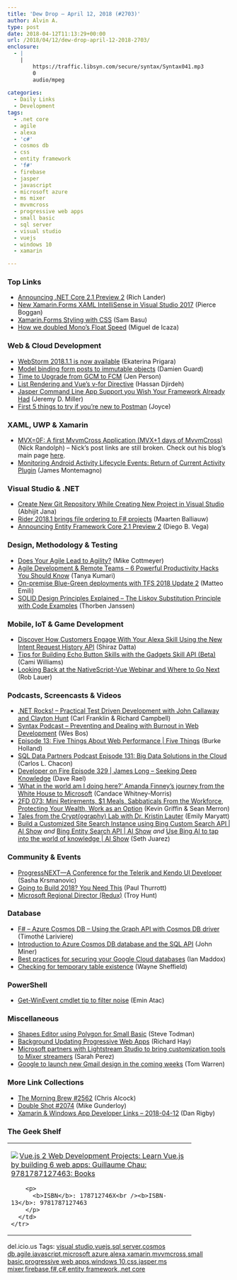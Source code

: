 ```yaml
---
title: 'Dew Drop – April 12, 2018 (#2703)'
author: Alvin A.
type: post
date: 2018-04-12T11:13:29+00:00
url: /2018/04/12/dew-drop-april-12-2018-2703/
enclosure:
  - |
    |
        https://traffic.libsyn.com/secure/syntax/Syntax041.mp3
        0
        audio/mpeg
        
categories:
  - Daily Links
  - Development
tags:
  - .net core
  - agile
  - alexa
  - 'c#'
  - cosmos db
  - css
  - entity framework
  - 'f#'
  - firebase
  - jasper
  - javascript
  - microsoft azure
  - ms mixer
  - mvvmcross
  - progressive web apps
  - small basic
  - sql server
  - visual studio
  - vuejs
  - windows 10
  - xamarin

---
```

### <a name="top"></a>Top Links

  * <a href="https://blogs.msdn.microsoft.com/dotnet/2018/04/11/announcing-net-core-2-1-preview-2/" target="_blank">Announcing .NET Core 2.1 Preview 2</a> (Rich Lander)
  * <a href="https://blog.xamarin.com/new-xamarin-forms-xaml-intellisense-visual-studio-2017/" target="_blank">New Xamarin.Forms XAML IntelliSense in Visual Studio 2017</a> (Pierce Boggan)
  * <a href="https://www.telerik.com/blogs/xamarin-forms-styling-with-css" target="_blank">Xamarin.Forms Styling with CSS</a> (Sam Basu)
  * <a href="http://tirania.org/blog/archive/2018/Apr-11.html" target="_blank">How we doubled Mono’s Float Speed</a> (Miguel de Icaza)



### <a name="web"></a>Web & Cloud Development

  * <a href="https://blog.jetbrains.com/webstorm/2018/04/webstorm-2018-1-1/" target="_blank">WebStorm 2018.1.1 is now available</a> (Ekaterina Prigara)
  * <a href="http://feed.damieng.com/~r/DamienG/~3/JGeL8KiNvOI/model-binding-form-posts-to-immutable-objects" target="_blank">Model binding form posts to immutable objects</a> (Damien Guard)
  * <a href="http://feedproxy.google.com/~r/GDBcode/~3/8NJ7mcktr3g/time-to-upgrade-from-gcm-to-fcm.html" target="_blank">Time to Upgrade from GCM to FCM</a> (Jen Person)
  * <a href="https://css-tricks.com/list-rendering-and-vues-v-for-directive/" target="_blank">List Rendering and Vue’s v-for Directive</a> (Hassan Djirdeh)
  * <a href="https://jeremydmiller.com/2018/04/11/jasper-command-line-app-support-you-wish-your-framework-already-had/" target="_blank">Jasper Command Line App Support you Wish Your Framework Already Had</a> (Jeremy D. Miller)
  * <a href="http://blog.getpostman.com/2018/04/11/first-5-things-to-try-if-youre-new-to-postman/" target="_blank">First 5 things to try if you’re new to Postman</a> (Joyce)



### <a name="silverlight"></a>XAML, UWP & Xamarin

  * <a href="http://feedproxy.google.com/~r/NicksNetTravels/~3/p8aww-opjzg/post.aspx" target="_blank">MVX=0F: A first MvvmCross Application (MVX+1 days of MvvmCross)</a> (Nick Randolph) &#8211; Nick&#8217;s post links are still broken. Check out his blog&#8217;s main page <a href="https://nicksnettravels.builttoroam.com/" target="_blank">here</a>.
  * <a href="https://montemagno.com/monitoring-android-activity-lifecycle-events-return-of-current-activity-plugin/" target="_blank">Monitoring Android Activity Lifecycle Events: Return of Current Activity Plugin</a> (James Montemagno)



### <a name="dotnet"></a>Visual Studio & .NET

  * <a href="https://dailydotnettips.com/2018/04/12/create-new-git-repository-while-creating-new-project-in-visual-studio/" target="_blank">Create New Git Repository While Creating New Project in Visual Studio</a> (Abhijit Jana)
  * <a href="https://blog.jetbrains.com/dotnet/2018/04/11/rider-2018-1-brings-file-ordering-f-projects/" target="_blank">Rider 2018.1 brings file ordering to F# projects</a> (Maarten Balliauw)
  * <a href="https://blogs.msdn.microsoft.com/dotnet/2018/04/11/announcing-entity-framework-core-2-1-preview-2/" target="_blank">Announcing Entity Framework Core 2.1 Preview 2</a> (Diego B. Vega)



### <a name="design"></a>Design, Methodology & Testing

  * <a href="http://feedproxy.google.com/~r/LeadingAgile/~3/MMAIkULM9n0/" target="_blank">Does Your Agile Lead to Agility?</a> (Mike Cottmeyer)
  * <a href="http://www.infoq.com/articles/remote-team-productivity-hacks?utm_campaign=infoq_content&utm_source=infoq&utm_medium=feed&utm_term=global" target="_blank">Agile Development & Remote Teams &#8211; 6 Powerful Productivity Hacks You Should Know</a> (Tanya Kumari)
  * <a href="http://feedproxy.google.com/~r/MattsAlmSpace/~3/hS9y7oTSUcg/on-premise-blue-green-deployments-with.html" target="_blank">On-premise Blue-Green deployments with TFS 2018 Update 2</a> (Matteo Emili)
  * <a href="https://stackify.com/solid-design-liskov-substitution-principle/" target="_blank">SOLID Design Principles Explained – The Liskov Substitution Principle with Code Examples</a> (Thorben Janssen)



### <a name="mobile"></a>Mobile, IoT & Game Development

  * <a href="https://developer.amazon.com/blogs/alexa/post/73b9a88c-e48c-4afa-8f2f-964bda933509/discover-how-customers-engage-with-your-alexa-skill-using-a-new-api" target="_blank">Discover How Customers Engage With Your Alexa Skill Using the New Intent Request History API</a> (Shiraz Datta)
  * <a href="https://developer.amazon.com/blogs/alexa/post/ef044c94-db8e-49da-97a6-da124b0f786b/tips-for-building-echo-button-skills-with-the-gadgets-skill-api-beta" target="_blank">Tips for Building Echo Button Skills with the Gadgets Skill API (Beta)</a> (Cami Williams)
  * <a href="https://www.nativescript.org/blog/looking-back-at-the-nativescript-vue-webinar-and-where-to-go-next" target="_blank">Looking Back at the NativeScript-Vue Webinar and Where to Go Next</a> (Rob Lauer)



### <a name="podcasts"></a>Podcasts, Screencasts & Videos

  * <a href="http://www.dotnetrocks.com/default.aspx?ShowNum=1536" target="_blank">.NET Rocks! &#8211; Practical Test Driven Development with John Callaway and Clayton Hunt</a> (Carl Franklin & Richard Campbell)
  * <a href="https://traffic.libsyn.com/secure/syntax/Syntax041.mp3" target="_blank">Syntax Podcast &#8211; Preventing and Dealing with Burnout in Web Development</a> (Wes Bos)
  * <a href="https://channel9.msdn.com/Shows/5-Things/Episode-13-Five-Things-About-Web-Performance?WT.mc_id=DX_MVP4025064" target="_blank">Episode 13: Five Things About Web Performance | Five Things</a> (Burke Holland)
  * <a href="http://sqldatapartners.com/2018/04/11/episode-131-big-data-solutions-in-the-cloud/" target="_blank">SQL Data Partners Podcast Episode 131: Big Data Solutions in the Cloud</a> (Carlos L. Chacon)
  * <a href="http://developeronfire.com/podcast/episode-329-james-long-seeking-deep-knowledge" target="_blank">Developer on Fire Episode 329 | James Long &#8211; Seeking Deep Knowledge</a> (Dave Rael)
  * <a href="https://news.microsoft.com/life/amanda-finney/" target="_blank">‘What in the world am I doing here?’ Amanda Finney’s journey from the White House to Microsoft</a> (Candace Whitney-Morris)
  * <a href="https://2frugaldudes.com/2fd-073-mini-retirements-1-meals-sabbaticals-from-the-workforce-protecting-your-wealth-work-as-an-option/" target="_blank">2FD 073: Mini Retirements, $1 Meals, Sabbaticals From the Workforce, Protecting Your Wealth, Work as an Option</a> (Kevin Griffin & Sean Merron)
  * <a href="https://www.microsoft.com/en-us/research/blog/tales-from-the-cryptography-lab-with-dr-kristin-lauter/" target="_blank">Tales from the Crypt(ography) Lab with Dr. Kristin Lauter</a> (Emily Maryatt)
  * <a href="https://channel9.msdn.com/Shows/AI-Show/Build-a-Customized-Site-Search-Instance-using-Bing-Custom-Search-API?WT.mc_id=DX_MVP4025064" target="_blank">Build a Customized Site Search Instance using Bing Custom Search API | AI Show</a> _and_ <a href="https://channel9.msdn.com/Shows/AI-Show/Bing-Entity-Search-API?WT.mc_id=DX_MVP4025064" target="_blank">Bing Entity Search API | AI Show</a> _and_ <a href="https://channel9.msdn.com/Shows/AI-Show/Ai-Show-Bing-Web-Search-API?WT.mc_id=DX_MVP4025064" target="_blank">Use Bing AI to tap into the world of knowledge | AI Show</a> (Seth Juarez)



### <a name="events"></a>Community & Events

  * <a href="https://www.telerik.com/blogs/progressnext-a-conference-for-the-telerik-and-kendo-ui-developer" target="_blank">ProgressNEXT—A Conference for the Telerik and Kendo UI Developer</a> (Sasha Krsmanovic)
  * <a href="https://www.thurrott.com/dev/156293/going-build-2018-need" target="_blank">Going to Build 2018? You Need This</a> (Paul Thurrott)
  * <a href="http://feedproxy.google.com/~r/TroyHunt/~3/pPx6K2LcsVA/" target="_blank">Microsoft Regional Director (Redux)</a> (Troy Hunt)



### <a name="sql"></a>Database

  * <a href="http://timothelariviere.com/2018/04/04/f-azure-cosmos-db-using-the-graph-api-with-cosmos-db-driver/" target="_blank">F# – Azure Cosmos DB – Using the Graph API with Cosmos DB driver</a> (Timothé Lariviere)
  * <a href="http://feedproxy.google.com/~r/MSSQLTips-LatestSqlServerTips/~3/3XY8YdEzWng/tip.asp" target="_blank">Introduction to Azure Cosmos DB database and the SQL API</a> (John Miner)
  * <a href="http://feedproxy.google.com/~r/ClPlBl/~3/WdjeDqfUz10/best-practices-for-securing-your-Google-Cloud-databases.html" target="_blank">Best practices for securing your Google Cloud databases</a> (Ian Maddox)
  * <a href="https://blog.waynesheffield.com/wayne/archive/2018/04/checking-temporary-table-existence/" target="_blank">Checking for temporary table existence</a> (Wayne Sheffield)



### <a name="ps"></a>PowerShell

  * <a href="https://p0w3rsh3ll.wordpress.com/2018/04/11/get-winevent-cmdlet-tip-to-filter-noise/" target="_blank">Get-WinEvent cmdlet tip to filter noise</a> (Emin Atac)



### <a name="misc"></a>Miscellaneous

  * <a href="https://blogs.msdn.microsoft.com/smallbasic/2018/04/11/shapes-editor-using-polygon-for-small-basic/" target="_blank">Shapes Editor using Polygon for Small Basic</a> (Steve Todman)
  * <a href="https://www.windowsobserver.com/2018/04/11/background-updating-progressive-web-apps/" target="_blank">Background Updating Progressive Web Apps</a> (Richard Hay)
  * <a href="http://feedproxy.google.com/~r/Techcrunch/~3/xCmiqMzevtU/" target="_blank">Microsoft partners with Lightstream Studio to bring customization tools to Mixer streamers</a> (Sarah Perez)
  * <a href="https://www.theverge.com/2018/4/11/17224320/google-gmail-design-update-features" target="_blank">Google to launch new Gmail design in the coming weeks</a> (Tom Warren)



### <a name="links"></a>More Link Collections

  * <a href="http://feedproxy.google.com/~r/ReflectivePerspective/~3/jRt1BzHjvDU/" target="_blank">The Morning Brew #2562</a> (Chris Alcock)
  * <a href="https://afreshcup.com/home/2018/04/12/double-shot-2074.html" target="_blank">Double Shot #2074</a> (Mike Gunderloy)
  * <a href="https://links.danrigby.com/2018/04/app-developer-links-2018-04-12/" target="_blank">Xamarin & Windows App Developer Links &#8211; 2018-04-12</a> (Dan Rigby)



### <a name="shelf"></a>The Geek Shelf

<div class="wlWriterEditableSmartContent" id="scid:7dc1bd33-94bd-46fd-a20b-0131235bcd47:52f268bc-8240-4e9f-8b1e-e0bbbd9723e2" style="margin: 0px; padding: 0px; float: none; display: inline;">
  <table cellspacing="0" cellpadding="2" width="400" border="0" unselectable="on">
    <tr>
      <td valign="top" width="400">
        <p>
          <a title="Vue.js 2 Web Development Projects: Learn Vue.js by building 6 web apps: Guillaume Chau: 9781787127463: Books" href="https://www.amazon.com/exec/obidos/ASIN/178712746X/amavin-20"><img data-recalc-dims="1" decoding="async" src="https://i0.wp.com/images-na.ssl-images-amazon.com/images/I/413-D-nAGDL._AC_US218_.jpg?w=660&#038;ssl=1" border="0" align="left" style="float:left" />Vue.js 2 Web Development Projects: Learn Vue.js by building 6 web apps: Guillaume Chau: 9781787127463: Books</a>
        </p>
        
        <p>
          <b>ISBN</b>: 178712746X<br /><b>ISBN-13</b>: 9781787127463
        </p>
      </td>
    </tr>
  </table>
</div>



<div class="wlWriterEditableSmartContent" id="scid:77ECF5F8-D252-44F5-B4EB-D463C5396A79:755c986e-c619-4dda-a635-5df36440a6f5" style="margin: 0px; padding: 0px; float: none; display: inline;">
  del.icio.us Tags: <a href="http://del.icio.us/popular/visual+studio" rel="tag">visual studio</a>,<a href="http://del.icio.us/popular/vuejs" rel="tag">vuejs</a>,<a href="http://del.icio.us/popular/sql+server" rel="tag">sql server</a>,<a href="http://del.icio.us/popular/cosmos+db" rel="tag">cosmos db</a>,<a href="http://del.icio.us/popular/agile" rel="tag">agile</a>,<a href="http://del.icio.us/popular/javascript" rel="tag">javascript</a>,<a href="http://del.icio.us/popular/microsoft+azure" rel="tag">microsoft azure</a>,<a href="http://del.icio.us/popular/alexa" rel="tag">alexa</a>,<a href="http://del.icio.us/popular/xamarin" rel="tag">xamarin</a>,<a href="http://del.icio.us/popular/mvvmcross" rel="tag">mvvmcross</a>,<a href="http://del.icio.us/popular/small+basic" rel="tag">small basic</a>,<a href="http://del.icio.us/popular/progressive+web+apps" rel="tag">progressive web apps</a>,<a href="http://del.icio.us/popular/windows+10" rel="tag">windows 10</a>,<a href="http://del.icio.us/popular/css" rel="tag">css</a>,<a href="http://del.icio.us/popular/jasper" rel="tag">jasper</a>,<a href="http://del.icio.us/popular/ms+mixer" rel="tag">ms mixer</a>,<a href="http://del.icio.us/popular/firebase" rel="tag">firebase</a>,<a href="http://del.icio.us/popular/f%23" rel="tag">f#</a>,<a href="http://del.icio.us/popular/c%23" rel="tag">c#</a>,<a href="http://del.icio.us/popular/entity+framework" rel="tag">entity framework</a>,<a href="http://del.icio.us/popular/.net+core" rel="tag">.net core</a>
</div>